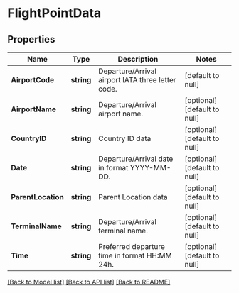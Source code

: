 # FlightPointData

## Properties
Name | Type | Description | Notes
------------ | ------------- | ------------- | -------------
**AirportCode** | **string** | Departure/Arrival airport IATA three letter code. | [default to null]
**AirportName** | **string** | Departure/Arrival airport name. | [optional] [default to null]
**CountryID** | **string** | Country ID data | [optional] [default to null]
**Date** | **string** | Departure/Arrival date in format YYYY-MM-DD. | [optional] [default to null]
**ParentLocation** | **string** | Parent Location data | [optional] [default to null]
**TerminalName** | **string** | Departure/Arrival terminal name. | [optional] [default to null]
**Time** | **string** | Preferred departure time in format HH:MM 24h. | [optional] [default to null]

[[Back to Model list]](../README.md#documentation-for-models) [[Back to API list]](../README.md#documentation-for-api-endpoints) [[Back to README]](../README.md)



